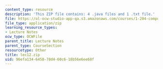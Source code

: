 ```yaml
---
content_type: resource
description: 'This ZIP file contains: 4 .java files and 1 .txt file.'
file: https://ol-ocw-studio-app-qa.s3.amazonaws.com/courses/1-204-computer-algorithms-in-systems-engineering-spring-2010/96efa134645878d460c618b56e6ee68f_lec12.zip
file_type: application/zip
learning_resource_types:
- Lecture Notes
ocw_type: OCWFile
parent_title: Lecture Notes
parent_type: CourseSection
resourcetype: Other
title: lec12.zip
uid: 96efa134-6458-78d4-60c6-18b56e6ee68f
---
```

